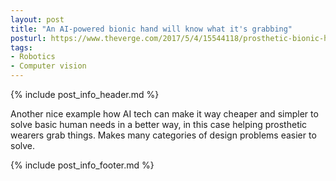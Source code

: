 ```yaml
---
layout: post
title: "An AI-powered bionic hand will know what it's grabbing"
posturl: https://www.theverge.com/2017/5/4/15544118/prosthetic-bionic-hand-arm-ai-object-recognition
tags:
- Robotics
- Computer vision
---
```


{% include post_info_header.md %}

Another nice example how AI tech can make it way cheaper and simpler to solve basic human needs in a better way, in this case helping prosthetic wearers grab things. Makes many categories of design problems easier to solve.

<!--more-->
{% include post_info_footer.md %}
